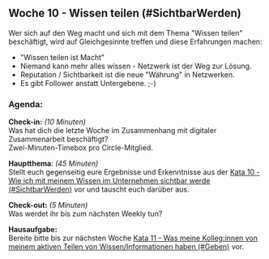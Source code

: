 ## Woche 10 - Wissen teilen (#SichtbarWerden)

Wer sich auf den Weg macht und sich mit dem Thema "Wissen teilen"
beschäftigt, wird auf Gleichgesinnte treffen und diese Erfahrungen
machen:

-   "Wissen teilen ist Macht"
-   Niemand kann mehr alles wissen - Netzwerk ist der Weg zur Lösung.
-   Reputation / Sichtbarkeit ist die neue "Währung" in Netzwerken.
-   Es gibt Follower anstatt Untergebene. ;-)

### Agenda:

**Check-in:** *(10 Minuten)*  
Was hat dich die letzte Woche im Zusammenhang mit digitaler
Zusammenarbeit beschäftigt?  
Zwei-Minuten-Timebox pro Circle-Mitglied.


**Hauptthema**: *(45 Minuten)*  
Stellt euch gegenseitig eure Ergebnisse und Erkenntnisse aus der [Kata
10 - Wie ich mit meinem Wissen im Unternehmen sichtbar werde
(#SichtbarWerden)](5-10-Kata-10.md)
vor und tauscht euch darüber aus.


**Check-out:** *(5 Minuten)*  
Was werdet ihr bis zum nächsten Weekly tun?


**Hausaufgabe:**  
Bereite bitte bis zur nächsten Woche [Kata 11 - Was meine Kolleg:innen
von meinem aktiven Teilen von Wissen/Informationen haben
(#Geben)](5-11-Kata-11.md)
vor.
